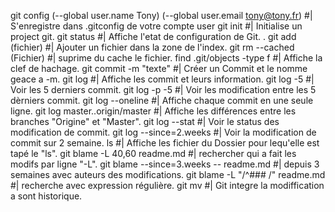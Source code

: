 git config (--global user.name Tony) (--global user.email tony@tony.fr)  #| S'enregistre dans .gitconfig de votre compte user
git init            #| Initialise un project git.
git status          #| Affiche l'etat de configuration de Git. .
git add (fichier)   #| Ajouter un fichier dans la zone de l'index.
git rm --cached (Fichier)   #| suprime du cache le fichier.
find .git/objects -type f   #| Affiche la clef de hachage.
git commit -m "texte"       #| Créer un Commit et le nomme geace a -m.
git log 					#| Affiche les commit et leurs information.
git log -5 					#| Voir les 5 derniers commit.
git log -p -5				#| Voir les modification entre les 5 dèrniers commit.
git log --oneline			#| Affiche chaque commit en une seule ligne.
git log master..origin/master	#| Affiche les différences entre les branches "Origine" et "Master".
git log --stat				#| Voir le status des modification de commit.
git log --since=2.weeks     #| Voir la modification de commit sur 2 semaine.
ls                          #| Affiche les fichier du Dossier pour lequ'elle est tapé le "ls".
git blame -L 40,60 readme.md            #| rechercher qui a fait les modifs par ligne "-L".
git blame --since=3.weeks -- readme.md  #| depuis 3 semaines avec auteurs des modifications.
git blame -L "/^### /" readme.md        #| recherche avec expression régulière.
git mv                                  #| Git integre la modiffication a sont historique.
